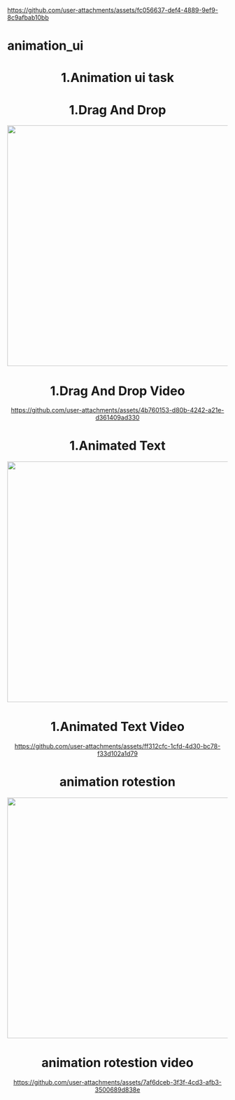 
https://github.com/user-attachments/assets/fc056637-def4-4889-9ef9-8c9afbab10bb
# animation_ui


<h1 align="center"> 1.Animation ui task</h1>

<h1 align="left"></h1>

<div align ="center">

<h1 align="center"> 1.Drag And Drop</h1>


 <img src = "https://github.com/user-attachments/assets/4fc2999d-9f16-4077-b99e-ed1faef59144" height ="550">




<h1 align="center"> 1.Drag And Drop Video</h1>


https://github.com/user-attachments/assets/4b760153-d80b-4242-a21e-d361409ad330


   

<h1 align="center"> 1.Animated Text</h1>


  <img src = "https://github.com/user-attachments/assets/675e23ed-3244-4839-8b83-393d1926aa33" height ="550">

<h1 align="center"> 1.Animated Text Video</h1>



https://github.com/user-attachments/assets/ff312cfc-1cfd-4d30-bc78-f33d102a1d79


<h1 align="center"> animation rotestion </h1>
  <img src = "https://github.com/user-attachments/assets/cba9c071-3782-40b4-895b-336c5a68a8ca" height ="550">

<h1 align="center"> animation rotestion video</h1>

https://github.com/user-attachments/assets/7af6dceb-3f3f-4cd3-afb3-3500689d838e

</div>




